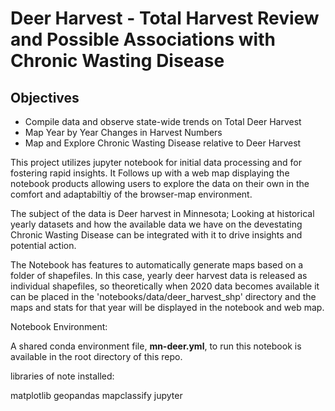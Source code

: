 # Deer Harvest - Total Harvest Review and Possible Associations with Chronic Wasting Disease

## Objectives
  - Compile data and observe state-wide trends on Total Deer Harvest
  - Map Year by Year Changes in Harvest Numbers
  - Map and Explore Chronic Wasting Disease relative to Deer Harvest
  
This project utilizes jupyter notebook for initial data processing and for fostering rapid insights. It Follows up with a web map displaying the notebook products allowing users to explore the data on their own in the comfort and adaptabiltiy of the browser-map environment.

The subject of the data is Deer harvest in Minnesota; Looking at historical yearly datasets and how the available data we have on the devestating Chronic Wasting Disease can be integrated with it to drive insights and potential action.

The Notebook has features to automatically generate maps based on a folder of shapefiles. In this case, yearly deer harvest data is released as individual shapefiles, so theoretically when 2020 data becomes available it can be placed in the 'notebooks/data/deer_harvest_shp' directory and the maps and stats for that year will be displayed in the notebook and web map.


Notebook Environment:

A shared conda environment file, **mn-deer.yml**, to run this notebook is available in the root directory of this repo.

libraries of note installed:

matplotlib
geopandas
mapclassify
jupyter
